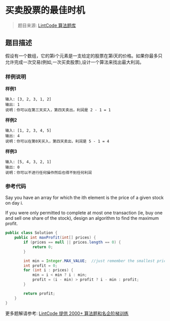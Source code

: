 # 买卖股票的最佳时机
 > 题目来源: [LintCode 算法题库](https://www.lintcode.com/problem/best-time-to-buy-and-sell-stock/?utm_source=sc-github-wzz)
 ## 题目描述
 <span style="line-height: 1.42857143;">假设有一个数组，它的第i个元素是一支给定的股票在第i天的价格。</span><span style="line-height: 1.42857143;">如果你最多只允许完成一次交易(例如,一次买卖股票),设计一个算法来找出最大利润。</span>
 ### 样例说明
 **样例1**

```plain
输入: [3, 2, 3, 1, 2]
输出: 1
说明：你可以在第三天买入，第四天卖出，利润是 2 - 1 = 1
```

**样例2**

```plain
输入: [1, 2, 3, 4, 5]
输出: 4
说明：你可以在第0天买入，第四天卖出，利润是 5 - 1 = 4
```

**样例3**

```plain
输入: [5, 4, 3, 2, 1]
输出: 0
说明：你可以不进行任何操作然后也得不到任何利润
```


 ### 参考代码
 Say you have an array for which the ith element is the price of a given stock on day i.

If you were only permitted to complete at most one transaction (ie, buy one and sell one share of the stock), design an algorithm to find the maximum profit.
```java
public class Solution {
    public int maxProfit(int[] prices) {
        if (prices == null || prices.length == 0) {
            return 0;
        }

        int min = Integer.MAX_VALUE;  //just remember the smallest price
        int profit = 0;
        for (int i : prices) {
            min = i < min ? i : min;
            profit = (i - min) > profit ? i - min : profit;
        }

        return profit;
    }
}
```
 更多题解请参考: [LintCode 提供 2000+ 算法题和名企阶梯训练](https://www.lintcode.com/problem/?utm_source=sc-github-wzz)
